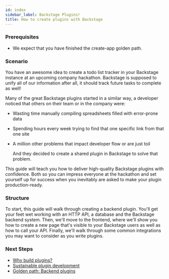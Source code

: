```yaml
---
id: index
sidebar_label: Backstage Plugins!
title: How to create plugins with Backstage
---
```


### Prerequisites

- We expect that you have finished the create-app golden path.

### Scenario

You have an awesome idea to create a todo list tracker in your Backstage instance at an upcoming company hackathon. Backstage is supposed to unify all of our information after all, it should track future tasks to complete as well!

Many of the great Backstage plugins started in a similar way, a developer noticed that others on their team or in the company were:

- Wasting time manually compiling spreadsheets filled with error-prone data
- Spending hours every week trying to find that one specific link from that one site
- A million other problems that impact developer flow or are just toil

  And they decided to create a shared plugin in Backstage to solve that problem.

This guide will teach you how to deliver high-quality Backstage plugins with confidence. Both so you can impress everyone at the hackathon and set yourself up for success when you inevitably are asked to make your plugin production-ready.

### Structure

To start, this guide will walk through creating a backend plugin. You'll get your feet wet working with an HTTP API, a database and the Backstage backend system. Then, we'll move to the frontend, where we'll show you how to create a new page that's visible to your Backstage users as well as how to call your API. Finally, we'll walk through some common integrations you may want to consider as you write plugins.

### Next Steps

- [Why build plugins?](./why-build-plugins.md)
- [Sustainable plugin development](./sustainable-plugin-development.md)
- [Golden path: Backend plugins](./backend/001-first-steps.md)
